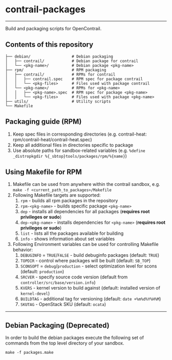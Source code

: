 # contrail-packages
---

Build and packaging scripts for OpenContrail.

## Contents of this repository

```
├── debian/                  # Debian packaging
│   ├── contrail/            # Debian package for contrail
│   └── <pkg-name>/          # Debian package <pkg-name>
├── rpm/                     # RPM packaging
│   ├── contrail/            # RPMs for contrail
│   │   ├── contrail.spec    # RPM spec for package contrail
│   │   └── <pkg-files>      # Files used with package contrail
│   └── <pkg-name>/          # RPMs for <pkg-name>
│   │   ├── <pkg-name>.spec  # RPM spec for package <pkg-name>
│   │   └── <pkg-files>      # Files used with package <pkg-name>
├── utils/                   # Utility scripts
└── Makefile
```

## Packaging guide (RPM)

1. Keep spec files in corresponding directories (e.g. contrail-heat: rpm/contrail-heat/contrail-heat.spec)
2. Keep all additional files in directories specific to package
3. Use absolute paths for sandbox-related variables (e.g. `%define _distropkgdir %{_sbtop}tools/packages/rpm/%{name}`)


## Using Makefile for RPM

1. Makefile can be used from anywhere within the contrail sandbox, e.g. `make -f <current_path_to_packages>/Makefile`
2. Following Makefile targets are supported:
    1. `rpm` - builds all rpm packages in the repository
    2. `rpm-<pkg-name>` - builds specific package `<pkg-name>`
    3. `dep` - installs all dependencies for all packages (**requires root privileges or sudo**)
    4. `dep-<pkg-name>` - installs dependencies for `<pkg-name>` (**requires root privileges or sudo**)
    5. `list` - lists all the packages available for building
    6. `info` - shows information about set variables
3. Following Environment variables can be used for controlling Makefile behavior:
    1. `DEBUGINFO` = `TRUE`/`FALSE` - build debuginfo packages (default: `TRUE`)
    2. `TOPDIR` - control where packages will be built (default: `SB_TOP`)
    3. `SCONSOPT` = `debug`/`production` - select optimization level for scons (default: `production`)
    4. `SRCVER` - specify source code version (default from `controller/src/base/version.info`)
    5. `KVERS` - kernel version to build against (default: installed version of `kernel-devel`)
    6. `BUILDTAG` - additional tag for versioning (default: `date +%m%d%Y%H%M`)
    7. `SKUTAG` - OpenStack SKU (default: `ocata`)

---

## Debian Packaging (Deprecated)

In order to build the debian packages execute the following set of commands from the top level directory of your sandbox.

```
make -f packages.make
```
